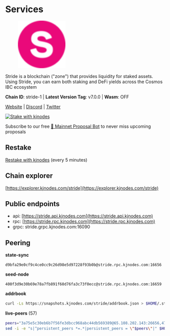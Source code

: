 # Services

<figure><img src="https://raw.githubusercontent.com/kj89/cosmos-images/main/logos/stride.png" width="150" alt=""><figcaption></figcaption></figure>

Stride is a blockchain ("zone") that provides liquidity for staked assets.  Using Stride, you can earn both staking and DeFi yields across the Cosmos IBC ecosystem

**Chain ID**: stride-1 | **Latest Version Tag**: v7.0.0 | **Wasm**: OFF

[Website](https://stride.zone) | [Discord](https://discord.gg/mzQZ8dAE7u) | [Twitter](https://twitter.com/stride_zone)

[![Stake with kjnodes](https://i.ibb.co/cr44Q8j/button-stake-with-kjnodes.png)](https://restake.app/stride/stridevaloper1j8gkhtllnp252l6g6zwzea30e7pvzqttr9768n)

Subscribe to our free [🤖 Mainnet Proposal Bot](https://t.me/kjnodes_proposal_bot) to never miss upcoming proposals

## Restake

[Restake with kjnodes](https://restake.app/stride/stridevaloper1j8gkhtllnp252l6g6zwzea30e7pvzqttr9768n) (every 5 minutes)
## Chain explorer
[https://explorer.kjnodes.com/stride](https://explorer.kjnodes.com/stride)

## Public endpoints

* api: [https://stride.api.kjnodes.com](https://stride.api.kjnodes.com)
* rpc: [https://stride.rpc.kjnodes.com](https://stride.rpc.kjnodes.com)
* grpc: stride.grpc.kjnodes.com:16090

## Peering

**state-sync**

```text
d9bfa29e0cf9c4ce0cc9c26d98e5d97228f93b0b@stride.rpc.kjnodes.com:16656
```

**seed-node**

```text
400f3d9e30b69e78a7fb891f60d76fa3c73f0ecc@stride.rpc.kjnodes.com:16659
```

**addrbook**
```bash
curl -Ls https://snapshots.kjnodes.com/stride/addrbook.json > $HOME/.stride/config/addrbook.json
```

**live-peers** (57)
```bash
peers="3a75e5c30eb6b7f56fe3dbcc968abc44db569389@65.108.202.143:26656,471518432477e31ea348af246c0b54095d41352c@78.47.210.211:26656,d9bfa29e0cf9c4ce0cc9c26d98e5d97228f93b0b@65.109.88.38:16656,8ade90b45b991088c92e8583e8bc93589d6cd81e@84.244.95.247:26656,d95477fd745d8a5e4b3d9052149d28a5dc447a88@35.206.158.54:26656,0393c19b176d1cf8bc560c5a8fa990301deb1a7e@95.217.126.187:26656,e726816f42831689eab9378d5d577f1d06d25716@176.9.188.21:26656,b212d5740b2e11e54f56b072dc13b6134650cfb5@164.152.160.97:26656,722884e3add85791c34a0563253dc47901320878@65.108.238.61:36656,82588f011491c6100d922d133f52fc23460b9231@135.181.67.235:26656,e1b058e5cfa2b836ddaa496b10911da62dcf182e@138.201.8.248:26656,ea6a7b2f366bc343f0670f1673fd86001dd08eb0@65.108.122.246:26636,cc35475fe1f7c345af0ea8a692f3b4b41c8f12a2@116.202.36.240:10156,1ec2a654e00e22279ee50f13f074f2bce7218681@15.235.114.194:10156,9ee75491e354965d8bfd8434aa093f8613bc1dce@65.108.238.103:12256,1483ddbd1ba369c01d5496877314ed1b09bd9cc3@65.21.189.221:12256,0198f6d3ebe7bed4d176558a2ce8d341531f3e7b@74.80.183.130:26653,18704d8ffb35d412adb3fb8eea62c894cf175e75@86.48.26.130:26656,6831d67983cf5ebcb44da01737ccd6ccbd15c08e@193.70.47.90:12256,df3f533e6b9776c11f08da804edcb810cbdd2080@65.108.234.23:12256,863663359048269f6fbfd09c94d0f7ed5b214aee@34.71.33.155:26656,ff8f29adcb3bd468136d49645dca3f1935750c58@174.83.6.129:26656,ebc272824924ea1a27ea3183dd0b9ba713494f83@185.16.39.158:26886,ade7d4d0009c7725ee991b8c40a7f646f76bf1e3@149.102.140.108:26656,9854daeb5414cc415baaedc4cef000faf5e24f85@45.143.196.110:12256,233e06cfa51d53e186afe032e848f5c9f5cd4a01@83.171.248.3:26656,3fef899adcdeded56f6c69fe55c5da1624303367@163.172.101.208:4656,463b1dc6903455575079572fb23407be586f2a4b@185.16.39.37:26656,748d1362c37b6267393b9fbf5fbe1191e75e2539@65.109.52.178:26656,2254e6968e5c7ebc98ef5b79b388502fa44e10e1@5.161.134.44:26656,fb24bc1de8c563e822897fba89bf150c602f3123@198.244.178.213:26656,04b797b5a56fb939a97a3c7d9c3230d09b85e8d7@93.189.30.118:26656,5383a21cf2d5e513aea2c3e430133f31aa2e5d00@138.201.32.103:26656,ed857708c330334e1e62751470d6ecddf0397459@65.109.69.59:12256,44e797771bff124693e63a8ec331d42873cf2ae2@95.217.202.49:35656,f93ce5616f45d6c20d061302519a5c2420e3475d@135.125.5.31:54356,6856de6f0c70a850db2b58deb43d568fced4a524@165.227.208.6:26656,d77e7918b9f9e21ee60a8e03075ca3e5f7353912@162.55.4.253:26656,005a2f2a92d5bbf5f9376a8d2bd8b1f7ec0e4bf2@35.224.198.112:26656,05eec003db41d7ff47a317ef59f83e31bdca23c3@78.107.234.44:26656,6fca686eca83017f3bb3055c3b58a2f8d476de8f@204.93.241.110:27652,e3fa889e5d0ab82418231e2de462cd79dace1f47@65.108.201.167:31656,950da031d9536b9fbd0e9f0c70d65740d11d0111@192.118.76.199:26626,c938bcc723f004798750c3c533e8a6735f6d8363@38.146.3.122:12256,dfc62810eeaab86587b2975c79f3c12d4830652d@15.235.114.54:26656,f8e2f80a8c58e6f53cc4940f5f1eac55c9067480@35.213.184.121:26656,0d8efc8205826a74867dd063c30aa24342dd652b@83.136.251.210:26656,3023b940ec9a39661c95877cec99e17416dc2a17@51.89.6.150:21656,5093547fdf0430143ac66b4ee55d80e6542a6c10@217.174.247.163:26656,20f56a68a04eedc764b7e1b87b7032a50b9d4fe9@51.81.155.97:10456,cd680cc992983e5c8244b5529034a2e362e7a6d3@93.159.134.157:26656,a7d96dc929824613315dcc1c90fee119f28cc51f@164.152.160.155:26656,615ebc348998f7f050763dd0a9201e8f61e8fc07@35.210.78.199:26656,8e4e1f1e087c76c71c64e477e95495833da82aa2@135.181.173.139:26656,a3f95b0b15c31a68a7535f6068c4e14b95e90dcf@65.109.92.240:21016,8fff37214fb0ef622f1c09dccb22d6321e004c3e@109.123.242.163:50056,66807a69e4920359a7c064856edd1439a656e517@65.108.234.159:56656"
sed -i -e "s|^persistent_peers *=.*|persistent_peers = \"$peers\"|" $HOME/.stride/config/config.toml
```
